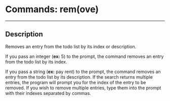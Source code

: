 # Commands: rem(ove)

---

## Description

Removes an entry from the todo list by its index or description.

If you pass an integer (**ex:** 5) to the prompt, the command removes an entry from the todo list by its index.

If you pass a string (**ex:** pay rent) to the prompt, the command removes an entry from the todo list by its description. If the search returns multiple entries, the program will prompt you for the index of the entry to be removed. If you wish to remove multiple entries, type them into the prompt with their indexes separated by commas.